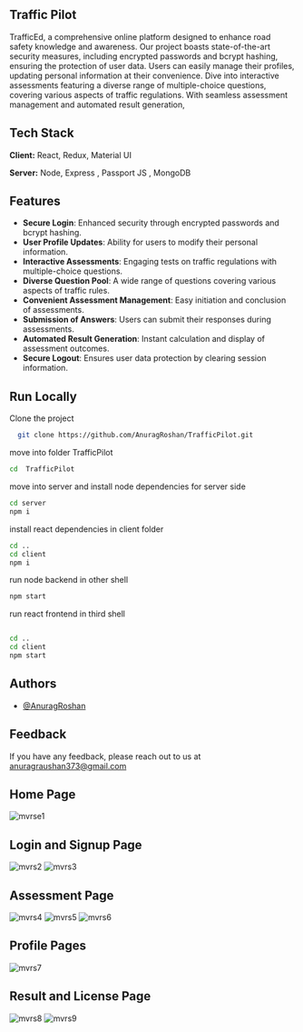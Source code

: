 ## Traffic Pilot
TrafficEd, a comprehensive online platform designed to enhance road safety knowledge and awareness. Our project boasts state-of-the-art security measures, including encrypted passwords and bcrypt hashing, ensuring the protection of user data. Users can easily manage their profiles, updating personal information at their convenience. Dive into interactive assessments featuring a diverse range of multiple-choice questions, covering various aspects of traffic regulations. With seamless assessment management and automated result generation,
## Tech Stack

**Client:** React, Redux, Material UI

**Server:** Node, Express , Passport JS , MongoDB


## Features

- **Secure Login**: Enhanced security through encrypted passwords and bcrypt hashing.
- **User Profile Updates**: Ability for users to modify their personal information.
- **Interactive Assessments**: Engaging tests on traffic regulations with multiple-choice questions.
- **Diverse Question Pool**: A wide range of questions covering various aspects of traffic rules.
- **Convenient Assessment Management**: Easy initiation and conclusion of assessments.
- **Submission of Answers**: Users can submit their responses during assessments.
- **Automated Result Generation**: Instant calculation and display of assessment outcomes.
- **Secure Logout**: Ensures user data protection by clearing session information.


## Run Locally

Clone the project

```bash
  git clone https://github.com/AnuragRoshan/TrafficPilot.git
```


move into  folder TrafficPilot

```bash
cd  TrafficPilot
```

move into server and install node dependencies for server side


```bash
cd server
npm i
```

install react dependencies in client folder

```bash
cd ..
cd client
npm i
```

run node backend in other shell
```bash
npm start
```

run react frontend in third shell
 ```bash

cd ..
cd client
npm start
```
## Authors

- [@AnuragRoshan](https://github.com/AnuragRoshan)


## Feedback

If you have any feedback, please reach out to us at anuragraushan373@gmail.com


## Home Page
![mvrse1](https://ik.imagekit.io/i3divn77k/Traffic%20Pilot/Screenshot%202024-02-10%20002310.png?updatedAt=1707507372442)

## Login and Signup Page
![mvrs2](https://ik.imagekit.io/i3divn77k/Traffic%20Pilot/Screenshot%202024-02-10%20002459.png?updatedAt=1707507372631)
![mvrs3](https://ik.imagekit.io/i3divn77k/Traffic%20Pilot/Screenshot%202024-02-10%20003053.png?updatedAt=1707507372515)


## Assessment Page
![mvrs4](https://ik.imagekit.io/i3divn77k/Traffic%20Pilot/Screenshot%202024-02-10%20002727.png?updatedAt=1707507372522)
![mvrs5](https://ik.imagekit.io/i3divn77k/Traffic%20Pilot/Screenshot%202024-02-10%20002840.png?updatedAt=1707507372266)
![mvrs6](https://ik.imagekit.io/i3divn77k/Traffic%20Pilot/Screenshot%202024-02-10%20002906.png?updatedAt=1707507372261)

## Profile Pages
![mvrs7](https://ik.imagekit.io/i3divn77k/Traffic%20Pilot/Screenshot%202024-02-10%20002606.png?updatedAt=1707507372401)

## Result and License Page
![mvrs8](https://ik.imagekit.io/i3divn77k/Traffic%20Pilot/Screenshot%202024-02-10%20002936.png?updatedAt=1707507372349)
![mvrs9](https://ik.imagekit.io/i3divn77k/Traffic%20Pilot/Screenshot%202024-02-10%20003021.png?updatedAt=1707507372305)


